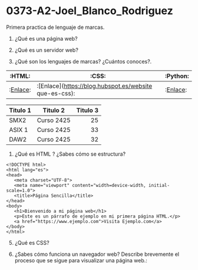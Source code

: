 # 0373-A2-Joel_Blanco_Rodriguez

Primera practica de lenguaje de marcas.

1. ¿Qué es una página web?

2. ¿Qué es un servidor web?


3. ¿Qué son los lenguajes de marcas? ¿Cuántos conoces?. 

|:HTML:|:CSS:|:Python:|
|---------|----------|--------|
|:[Enlace](https://developer.mozilla.org/es/docs/Web/HTML):|:[Enlace](https://blog.hubspot.es/website que-es-css):|:[Enlace](https://aws.amazon.com/es/what-is/python/):|


|Titulo 1 | Titulo 2 | Titulo 3 |
|----------|:--------------:|-------------:|
|SMX2 |Curso 2425|25|
|ASIX 1|Curso 2425|33|
|DAW2|Curso 2425|32|




1. ¿Qué es HTML ? ¿Sabes cómo se estructura?
   
 ```
<!DOCTYPE html>
<html lang="es">
<head>
    <meta charset="UTF-8">
    <meta name="viewport" content="width=device-width, initial-scale=1.0">
    <title>Página Sencilla</title>
</head>
<body>
    <h1>Bienvenido a mi página web</h1>
    <p>Este es un párrafo de ejemplo en mi primera página HTML.</p>
    <a href="https://www.ejemplo.com">Visita Ejemplo.com</a>
</body>
</html>
```

5. ¿Qué es CSS?

6. ¿Sabes cómo funciona un navegador web? Describe brevemente el proceso que se sigue para visualizar una página web.:
